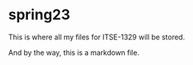 # spring23
This is where all my files for ITSE-1329 will be stored.

And by the way, this is a markdown file. 
